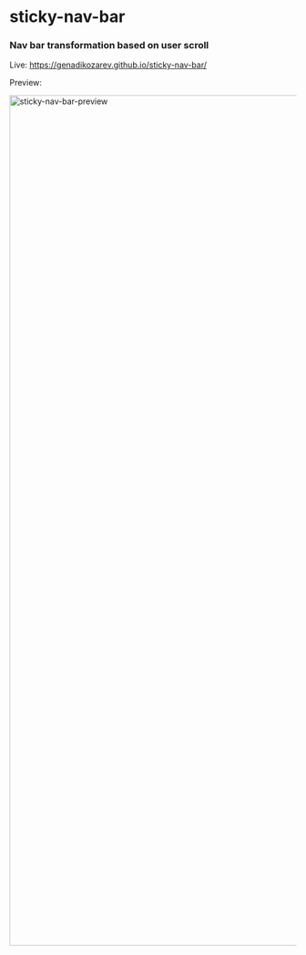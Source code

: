 # sticky-nav-bar

### Nav bar transformation based on user scroll

Live: https://genadikozarev.github.io/sticky-nav-bar/

Preview:

<img width="1493" alt="sticky-nav-bar-preview" src="https://github.com/user-attachments/assets/081ef295-83ff-4708-b32c-eb692be54156">
